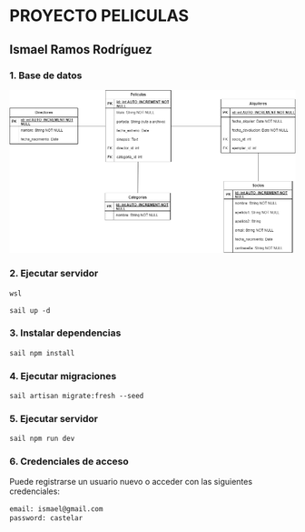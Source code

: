 # PROYECTO PELICULAS
## Ismael Ramos Rodríguez

### 1. Base de datos
![](bbdd.png)

### 2. Ejecutar servidor
```
wsl
```
```
sail up -d
```

### 3. Instalar dependencias
```
sail npm install
```

### 4. Ejecutar migraciones
```
sail artisan migrate:fresh --seed
```
### 5. Ejecutar servidor
```
sail npm run dev
```

### 6. Credenciales de acceso
Puede registrarse un usuario nuevo o acceder con las siguientes credenciales:
```
email: ismael@gmail.com
password: castelar
```
